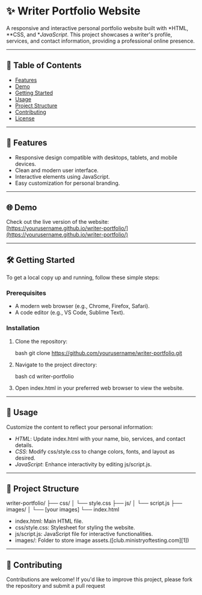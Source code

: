 
# ✨ Writer Portfolio Website

A responsive and interactive personal portfolio website built with *HTML, **CSS, and **JavaScript*. This project showcases a writer's profile, services, and contact information, providing a professional online presence.

---

## 📄 Table of Contents

* [Features](#features)
* [Demo](#demo)
* [Getting Started](#getting-started)
* [Usage](#usage)
* [Project Structure](#project-structure)
* [Contributing](#contributing)
* [License](#license)

---

## 🚀 Features

* Responsive design compatible with desktops, tablets, and mobile devices.
* Clean and modern user interface.
* Interactive elements using JavaScript.
* Easy customization for personal branding.

---

## 🌐 Demo

Check out the live version of the website: [https://yourusername.github.io/writer-portfolio/](https://yourusername.github.io/writer-portfolio/)

---

## 🛠 Getting Started

To get a local copy up and running, follow these simple steps:

### Prerequisites

* A modern web browser (e.g., Chrome, Firefox, Safari).
* A code editor (e.g., VS Code, Sublime Text).

### Installation

1. Clone the repository:

   bash
   git clone https://github.com/yourusername/writer-portfolio.git
   



2. Navigate to the project directory:

   bash
   cd writer-portfolio
   



3. Open index.html in your preferred web browser to view the website.

---

## 📌 Usage

Customize the content to reflect your personal information:

* *HTML*: Update index.html with your name, bio, services, and contact details.
* *CSS*: Modify css/style.css to change colors, fonts, and layout as desired.
* *JavaScript*: Enhance interactivity by editing js/script.js.

---

## 📁 Project Structure


writer-portfolio/
├── css/
│   └── style.css
├── js/
│   └── script.js
├── images/
│   └── [your images]
└── index.html




* index.html: Main HTML file.
* css/style.css: Stylesheet for styling the website.
* js/script.js: JavaScript file for interactive functionalities.
* images/: Folder to store image assets.([club.ministryoftesting.com][1])

---

## 🤝 Contributing

Contributions are welcome! If you'd like to improve this project, please fork the repository and submit a pull request

